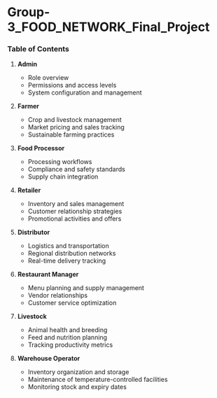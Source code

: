 # Group-3_FOOD_NETWORK_Final_Project

### **Table of Contents**

1. **Admin**
   - Role overview
   - Permissions and access levels
   - System configuration and management

2. **Farmer**
   - Crop and livestock management
   - Market pricing and sales tracking
   - Sustainable farming practices

3. **Food Processor**
   - Processing workflows
   - Compliance and safety standards
   - Supply chain integration

4. **Retailer**
   - Inventory and sales management
   - Customer relationship strategies
   - Promotional activities and offers

5. **Distributor**
   - Logistics and transportation
   - Regional distribution networks
   - Real-time delivery tracking

6. **Restaurant Manager**
   - Menu planning and supply management
   - Vendor relationships
   - Customer service optimization

7. **Livestock**
   - Animal health and breeding
   - Feed and nutrition planning
   - Tracking productivity metrics

8. **Warehouse Operator**
   - Inventory organization and storage
   - Maintenance of temperature-controlled facilities
   - Monitoring stock and expiry dates
